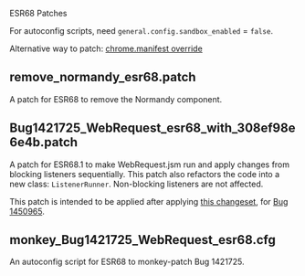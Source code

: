 ESR68 Patches

For autoconfig scripts, need `general.config.sandbox_enabled` = `false`.

Alternative way to patch: [chrome.manifest override](https://github.com/tartpvule/my-firefox-patches/issues/2#issue-481998289)

## remove_normandy_esr68.patch

A patch for ESR68 to remove the Normandy component.

## Bug1421725_WebRequest_esr68_with_308ef98e6e4b.patch

A patch for ESR68.1 to make WebRequest.jsm run and apply changes from blocking listeners sequentially.
This patch also refactors the code into a new class: `ListenerRunner`.
Non-blocking listeners are not affected.

This patch is intended to be applied after applying [this changeset](https://hg.mozilla.org/mozilla-central/rev/308ef98e6e4b),
for [Bug 1450965](https://bugzilla.mozilla.org/show_bug.cgi?id=1450965).

## monkey_Bug1421725_WebRequest_esr68.cfg

An autoconfig script for ESR68 to monkey-patch Bug 1421725.
